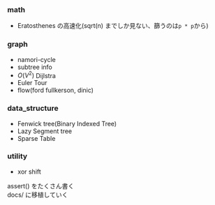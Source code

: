 ### math
- Eratosthenes の高速化(sqrt(n) までしか見ない、篩うのは`p * p`から)

### graph
- namori-cycle
- subtree info
- $O(V^2)$ Dijlstra
- Euler Tour
- flow(ford fullkerson, dinic)

### data_structure
- Fenwick tree(Binary Indexed Tree)
- Lazy Segment tree
- Sparse Table

### utility
- xor shift


assert() をたくさん書く  
docs/ に移植していく
